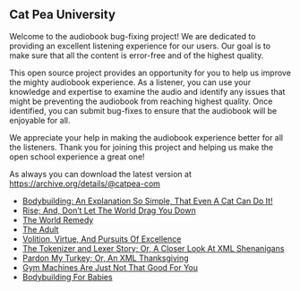 Cat Pea University
---

Welcome to the audiobook bug-fixing project! We are dedicated to providing an excellent listening experience for our users. Our goal is to make sure that all the content is error-free and of the highest quality.

This open source project provides an opportunity for you to help us improve the mighty audiobook experience. As a listener, you can use your knowledge and expertise to examine the audio and identify any issues that might be preventing the audiobook from reaching highest quality. Once identified, you can submit bug-fixes to ensure that the audiobook will be enjoyable for all.

We appreciate your help in making the audiobook experience better for all the listeners. Thank you for joining this project and helping us make the open school experience a great one!

As always you can download the latest version at https://archive.org/details/@catpea-com

- [Bodybuilding: An Explanation So Simple, That Even A Cat Can Do It!](docs/poem-1739.mp3)
- [Rise; And, Don’t Let The World Drag You Down](docs/poem-1738.mp3)
- [The World Remedy](docs/poem-1737.mp3)
- [The Adult](docs/poem-1736.mp3)
- [Volition, Virtue, And Pursuits Of Excellence](docs/poem-1735.mp3)
- [The Tokenizer and Lexer Story; Or, A Closer Look At XML Shenanigans](docs/poem-1734.mp3)
- [Pardon My Turkey; Or, An XML Thanksgiving](docs/poem-1733.mp3)
- [Gym Machines Are Just Not That Good For You](docs/poem-1732.mp3)
- [Bodybuilding For Babies](docs/poem-1731.mp3)

